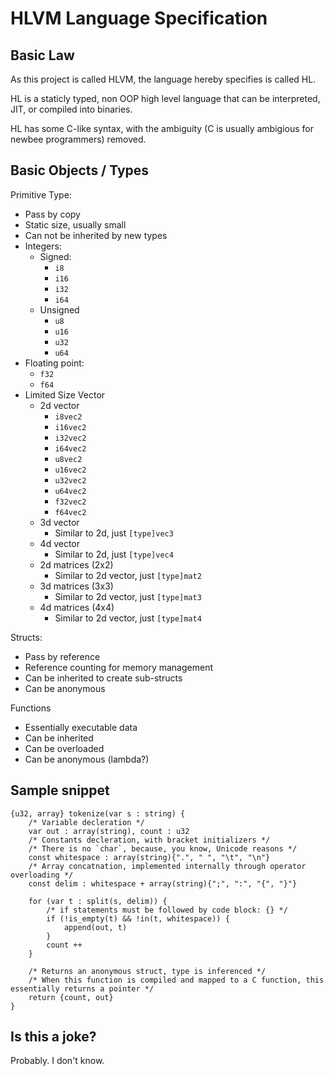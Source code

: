 # HLVM Language Specification

## Basic Law

As this project is called HLVM, the language hereby specifies is called HL.

HL is a staticly typed, non OOP high level language that can be interpreted, JIT, or compiled into binaries.

HL has some C-like syntax, with the ambiguity (C is usually ambigious for newbee programmers) removed.

## Basic Objects / Types

Primitive Type:

- Pass by copy
- Static size, usually small
- Can not be inherited by new types
- Integers:
  - Signed:
    - `i8`
    - `i16`
    - `i32`
    - `i64`
  - Unsigned
    - `u8`
    - `u16`
    - `u32`
    - `u64`
- Floating point:
  - `f32`
  - `f64`
- Limited Size Vector
  - 2d vector
    - `i8vec2`
    - `i16vec2`
    - `i32vec2`
    - `i64vec2`
    - `u8vec2`
    - `u16vec2`
    - `u32vec2`
    - `u64vec2`
    - `f32vec2`
    - `f64vec2`
  - 3d vector
    - Similar to 2d, just `[type]vec3`
  - 4d vector
    - Similar to 2d, just `[type]vec4`
  - 2d matrices (2x2)
    - Similar to 2d vector, just `[type]mat2`
  - 3d matrices (3x3)
    - Similar to 2d vector, just `[type]mat3`
  - 4d matrices (4x4)
    - Similar to 2d vector, just `[type]mat4`

Structs:

- Pass by reference
- Reference counting for memory management
- Can be inherited to create sub-structs
- Can be anonymous

Functions

- Essentially executable data
- Can be inherited
- Can be overloaded
- Can be anonymous (lambda?)

## Sample snippet

```
{u32, array} tokenize(var s : string) {
    /* Variable decleration */
    var out : array(string), count : u32
    /* Constants decleration, with bracket initializers */
    /* There is no `char`, because, you know, Unicode reasons */
    const whitespace : array(string){".", " ", "\t", "\n"}
    /* Array concatnation, implemented internally through operator overloading */
    const delim : whitespace + array(string){";", ":", "{", "}"}

    for (var t : split(s, delim)) {
        /* if statements must be followed by code block: {} */
        if (!is_empty(t) && !in(t, whitespace)) {
            append(out, t)
        }
        count ++
    }

    /* Returns an anonymous struct, type is inferenced */
    /* When this function is compiled and mapped to a C function, this essentially returns a pointer */
    return {count, out}
}
```

## Is this a joke?

Probably. I don't know.
